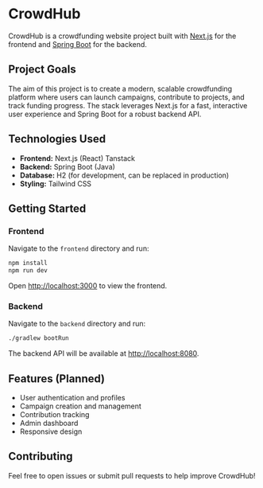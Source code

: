 # CrowdHub

CrowdHub is a crowdfunding website project built with [Next.js](https://nextjs.org/) for the frontend and [Spring Boot](https://spring.io/projects/spring-boot) for the backend.

## Project Goals

The aim of this project is to create a modern, scalable crowdfunding platform where users can launch campaigns, contribute to projects, and track funding progress. The stack leverages Next.js for a fast, interactive user experience and Spring Boot for a robust backend API.

## Technologies Used

- **Frontend:** Next.js (React) Tanstack
- **Backend:** Spring Boot (Java)
- **Database:** H2 (for development, can be replaced in production)
- **Styling:** Tailwind CSS

## Getting Started

### Frontend

Navigate to the `frontend` directory and run:

```bash
npm install
npm run dev
```

Open [http://localhost:3000](http://localhost:3000) to view the frontend.

### Backend

Navigate to the `backend` directory and run:

```bash
./gradlew bootRun
```

The backend API will be available at [http://localhost:8080](http://localhost:8080).

## Features (Planned)

- User authentication and profiles
- Campaign creation and management
- Contribution tracking
- Admin dashboard
- Responsive design

## Contributing

Feel free to open issues or submit pull requests to help improve CrowdHub!
